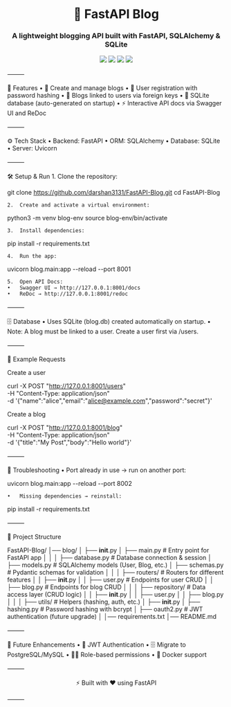 
<h1 align="center">📖 FastAPI Blog</h1>  
<h3 align="center">A lightweight blogging API built with FastAPI, SQLAlchemy & SQLite</h3>  


<p align="center">
  <img src="https://img.shields.io/badge/Python-3.10%2B-blue?logo=python&logoColor=white" />
  <img src="https://img.shields.io/badge/FastAPI-0.110+-teal?logo=fastapi&logoColor=white" />
  <img src="https://img.shields.io/badge/Database-SQLite-lightgrey?logo=sqlite&logoColor=blue" />
  <img src="https://img.shields.io/badge/ORM-SQLAlchemy-red?logo=python&logoColor=white" />
</p>  



⸻

🚀 Features
	•	📝 Create and manage blogs
	•	👤 User registration with password hashing
	•	🔗 Blogs linked to users via foreign keys
	•	📂 SQLite database (auto-generated on startup)
	•	⚡ Interactive API docs via Swagger UI and ReDoc

⸻

⚙️ Tech Stack
	•	Backend: FastAPI
	•	ORM: SQLAlchemy
	•	Database: SQLite
	•	Server: Uvicorn

⸻

🛠️ Setup & Run
	1.	Clone the repository:

git clone https://github.com/darshan3131/FastAPI-Blog.git
cd FastAPI-Blog


	2.	Create and activate a virtual environment:

python3 -m venv blog-env
source blog-env/bin/activate


	3.	Install dependencies:

pip install -r requirements.txt


	4.	Run the app:

uvicorn blog.main:app --reload --port 8001


	5.	Open API Docs:
	•	Swagger UI → http://127.0.0.1:8001/docs
	•	ReDoc → http://127.0.0.1:8001/redoc

⸻

🗄️ Database
	•	Uses SQLite (blog.db) created automatically on startup.
	•	Note: A blog must be linked to a user. Create a user first via /users.

⸻

📌 Example Requests

Create a user

curl -X POST "http://127.0.0.1:8001/users" \
  -H "Content-Type: application/json" \
  -d '{"name":"alice","email":"alice@example.com","password":"secret"}'

Create a blog

curl -X POST "http://127.0.0.1:8001/blog" \
  -H "Content-Type: application/json" \
  -d '{"title":"My Post","body":"Hello world"}'


⸻

🐛 Troubleshooting
	•	Port already in use → run on another port:

uvicorn blog.main:app --reload --port 8002


	•	Missing dependencies → reinstall:

pip install -r requirements.txt



⸻

📂 Project Structure

FastAPI-Blog/
│── blog/
│   ├── __init__.py
│   ├── main.py           # Entry point for FastAPI app
│   │
│   ├── database.py       # Database connection & session
│   ├── models.py         # SQLAlchemy models (User, Blog, etc.)
│   ├── schemas.py        # Pydantic schemas for validation
│   │
│   ├── routers/          # Routers for different features
│   │   ├── __init__.py
│   │   ├── user.py       # Endpoints for user CRUD
│   │   ├── blog.py       # Endpoints for blog CRUD
│   │
│   ├── repository/       # Data access layer (CRUD logic)
│   │   ├── __init__.py
│   │   ├── user.py
│   │   ├── blog.py
│   │
│   ├── utils/            # Helpers (hashing, auth, etc.)
│       ├── __init__.py
│       ├── hashing.py    # Password hashing with bcrypt
│       ├── oauth2.py     # JWT authentication (future upgrade)
│
│── requirements.txt
│── README.md


⸻

🌟 Future Enhancements
	•	🔑 JWT Authentication
	•	🗄️ Migrate to PostgreSQL/MySQL
	•	🧑‍💻 Role-based permissions
	•	🚀 Docker support

⸻


<p align="center">⚡ Built with ❤️ using FastAPI</p>  



⸻
